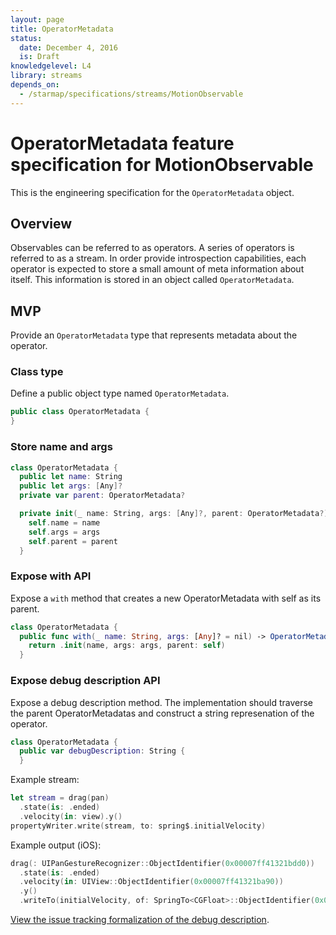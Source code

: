 ```yaml
---
layout: page
title: OperatorMetadata
status:
  date: December 4, 2016
  is: Draft
knowledgelevel: L4
library: streams
depends_on:
  - /starmap/specifications/streams/MotionObservable
---
```


# OperatorMetadata feature specification for MotionObservable

This is the engineering specification for the `OperatorMetadata` object.

## Overview

Observables can be referred to as operators. A series of operators is referred to as a stream. In order
provide introspection capabilities, each operator is expected to store a small amount of meta
information about itself. This information is stored in an object called `OperatorMetadata`.

## MVP

Provide an `OperatorMetadata` type that represents metadata about the operator.

### Class type

Define a public object type named `OperatorMetadata`.

```swift
public class OperatorMetadata {
}
```

### Store name and args

```swift
class OperatorMetadata {
  public let name: String
  public let args: [Any]?
  private var parent: OperatorMetadata?

  private init(_ name: String, args: [Any]?, parent: OperatorMetadata?) {
    self.name = name
    self.args = args
    self.parent = parent
  }
```

### Expose with API

Expose a `with` method that creates a new OperatorMetadata with self as its parent.

```swift
class OperatorMetadata {
  public func with(_ name: String, args: [Any]? = nil) -> OperatorMetadata {
    return .init(name, args: args, parent: self)
  }
```

### Expose debug description API

Expose a debug description method. The implementation should traverse the parent OperatorMetadatas and construct
a string represenation of the operator.

```swift
class OperatorMetadata {
  public var debugDescription: String {
  }
```

Example stream:

```swift
let stream = drag(pan)
  .state(is: .ended)
  .velocity(in: view).y()
propertyWriter.write(stream, to: spring$.initialVelocity)
```

Example output (iOS):

```swift
drag(: UIPanGestureRecognizer::ObjectIdentifier(0x00007ff41321bdd0))
  .state(is: .ended)
  .velocity(in: UIView::ObjectIdentifier(0x00007ff41321ba90))
  .y()
  .writeTo(initialVelocity, of: SpringTo<CGFloat>::ObjectIdentifier(0x0000600000666800))
```

[View the issue tracking formalization of the debug description](https://github.com/material-motion/starmap/issues/90).
